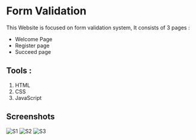 # Form Validation 

This Website is focused on form validation system, It consists of 3 pages :
- Welcome Page
- Register page
- Succeed page

## Tools :
1. HTML
2. CSS
3. JavaScript

## Screenshots
![S1](https://github.com/AbdulrahmanIsmael/Valinteca-Task/blob/main/screenshots/1.png)
![S2](https://github.com/AbdulrahmanIsmael/Valinteca-Task/blob/main/screenshots/2.png)
![S3](https://github.com/AbdulrahmanIsmael/Valinteca-Task/blob/main/screenshots/3.png)
